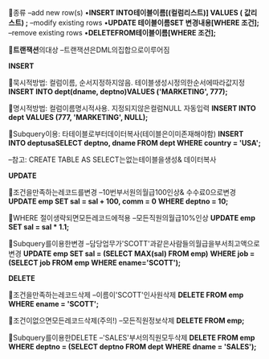   

종류
–add new row(s)
	•**INSERT INTO테이블이름[(컬럼리스트)] VALUES ( 값리스트) ;**
–modify existing rows
	•**UPDATE 테이블이름SET 변경내용[WHERE 조건];**
–remove existing rows
	•**DELETEFROM테이블이름[WHERE 조건];**

**트랜잭션**의대상
–트랜잭션은DML의집합으로이루어짐

**INSERT**

묵시적방법: 컬럼이름, 순서지정하지않음. 테이블생성시정의한순서에따라값지정
**INSERT INTO dept(dname, deptno)VALUES ('MARKETING', 777);**

명시적방법: 컬럼이름명시적사용. 지정되지않은컬럼NULL 자동입력
**INSERT INTO dept VALUES (777, 'MARKETING', NULL);**

Subquery이용: 타테이블로부터데이터복사(테이블은이미존재해야함)
**INSERT INTO deptusaSELECT deptno, dname FROM dept WHERE country = 'USA';**

–참고: CREATE TABLE AS SELECT는없는테이블을생성& 데이터복사

**UPDATE**

조건을만족하는레코드를변경
–10번부서원의월급100인상& 수수료0으로변경
**UPDATE emp SET sal = sal + 100, comm = 0**
**WHERE deptno = 10;**

WHERE 절이생략되면모든레코드에적용
–모든직원의월급10%인상
**UPDATE emp SET sal = sal * 1.1;**

Subquery를이용한변경
–담당업무가'SCOTT'과같은사람들의월급을부서최고액으로변경
**UPDATE emp SET sal = (SELECT MAX(sal) FROM emp)**
**WHERE job = (SELECT job FROM emp WHERE ename='SCOTT');**

**DELETE**

조건을만족하는레코드삭제
–이름이'SCOTT'인사원삭제
**DELETE FROM emp WHERE ename = 'SCOTT';**

조건이없으면모든레코드삭제(주의!)
–모든직원정보삭제
**DELETE FROM emp;**

Subquery를이용한DELETE
–'SALES'부서의직원모두삭제
**DELETE FROM emp WHERE deptno = (SELECT deptno FROM dept WHERE dname = 'SALES');**
  


  






  




